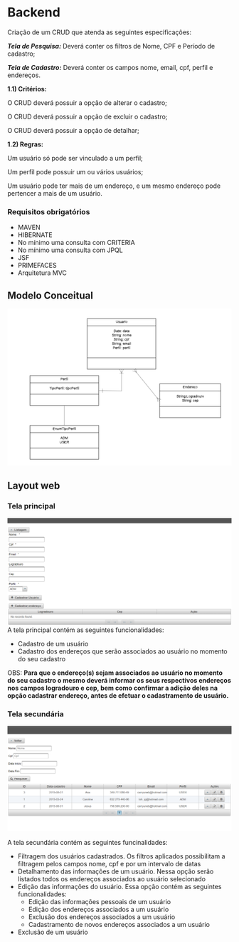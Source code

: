 # Backend

Criação de um CRUD que atenda as seguintes especificações:  

***Tela de Pesquisa:*** Deverá conter os filtros de Nome, CPF e Período de cadastro; 

***Tela de Cadastro:*** Deverá conter os campos nome, email, cpf, perfil e endereços. 

**1.1) Critérios:**  

O CRUD deverá possuir a opção de alterar o cadastro; 

O CRUD deverá possuir a opção de excluir o cadastro; 

O CRUD deverá possuir a opção de detalhar; 

**1.2) Regras:**

Um usuário só pode ser vinculado a um perfil; 

Um perfil pode possuir um ou vários usuários; 

Um usuário pode ter mais de um endereço, e um mesmo endereço pode pertencer a mais de um usuário.  
  

### Requisitos obrigatórios

- MAVEN
- HIBERNATE
- No mínimo uma consulta com CRITERIA
- No mínimo uma consulta com JPQL
- JSF
- PRIMEFACES
- Arquitetura MVC

## Modelo Conceitual
![](https://github.com/Carolinejg/desafioSESAB/blob/main/src/main/webapp/resources/imagens/UMLSESAB.png)

## Layout web
### Tela principal
![](https://github.com/Carolinejg/desafioSESAB/blob/main/src/main/webapp/resources/imagens/telaprincipal.png)
A tela principal contém as seguintes funcionalidades: 
- Cadastro de um usuário 
- Cadastro dos endereços que serão associados ao usuário no momento do seu cadastro 

OBS: **Para que o endereço(s) sejam associados ao usuário no momento do seu cadastro o mesmo deverá informar os seus respectivos endereços nos campos logradouro e cep, bem como confirmar a adição deles na opção cadastrar endereço, antes de efetuar o cadastramento de usuário.**

### Tela secundária
![](https://github.com/Carolinejg/desafioSESAB/blob/main/src/main/webapp/resources/imagens/telasecundaria.png)

A tela secundária contém as seguintes funcinalidades: 
- Filtragem dos usuários cadastrados. Os filtros aplicados possibilitam a filtragem pelos campos nome, cpf e por um intervalo de datas
- Detalhamento das informações de um usuário. Nessa opção serão listados todos os endereços associados ao usuário selecionado
- Edição das informações do usuário. Essa opção contém as seguintes funcionalidades: 
  - Edição das informações pessoais de um usuário
  - Edição dos endereços associados a um usuário
  - Exclusão dos endereços associados a um usuário
  - Cadastramento de novos endereços associados a um usuário
- Exclusão de um usuário 
